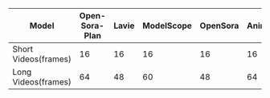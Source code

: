 | Model | Open-Sora-Plan | Lavie | ModelScope | OpenSora | AnimateDiff | DynamicCrafter | EasyAnimate |
| --- | --- | --- | --- | --- | --- | --- | --- |
| Short Videos(frames) | 16 | 16 | 16 | 16 | 16 | 16 | 16 |
| Long Videos(frames) | 64 | 48 | 60 | 48 | 64 | 60 | 64 |
